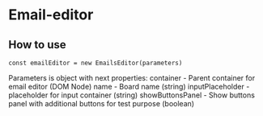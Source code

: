 # Email-editor

## How to use

`const emailEditor = new EmailsEditor(parameters)`

Parameters is object with next properties:
container - Parent container for email editor (DOM Node)
name - Board name (string)
inputPlaceholder - placeholder for input container (string)
showButtonsPanel - Show buttons panel with additional buttons for test purpose (boolean)

